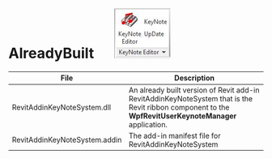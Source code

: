 # AlreadyBuilt&nbsp;&nbsp;&nbsp;&nbsp;&nbsp; ![](../RevitAddinKeyNoteSystem/Images/KNE_ribbon_panel_image1.jpg)

File                          | Description
------------------------------|-------------------------------------------------------------------------------------------------------------------------------------------------------
RevitAddinKeyNoteSystem.dll   | An already built version of Revit add-in RevitAddinKeyNoteSystem that is the Revit ribbon component to the **WpfRevitUserKeynoteManager** application.
RevitAddinKeyNoteSystem.addin | The add-in manifest file for RevitAddinKeyNoteSystem
